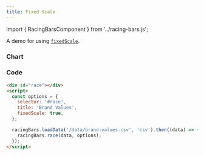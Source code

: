 ```yaml
---
title: Fixed Scale
---
```


import { RacingBarsComponent } from '../racing-bars.js';

A demo for using [`fixedScale`](/docs/documentation/options#fixedscale).

<!--truncate-->

### Chart

<div className="gallery">
  <RacingBarsComponent
    elementId="gallery-fixed-scale2"
    dataUrl="/data/brand-values.csv"
    dataType="csv"
    title="Brand Values"
    fixedScale={true}
/>

</div>

### Code

```html {6}
<div id="race"></div>
<script>
  const options = {
    selector: '#race',
    title: 'Brand Values',
    fixedScale: true,
  };

  racingBars.loadData('/data/brand-values.csv', 'csv').then((data) => {
    racingBars.race(data, options);
  });
</script>
```

